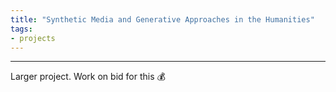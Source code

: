 ```yaml
---
title: "Synthetic Media and Generative Approaches in the Humanities"
tags:
- projects
---
```

---

Larger project. Work on bid for this  💰
